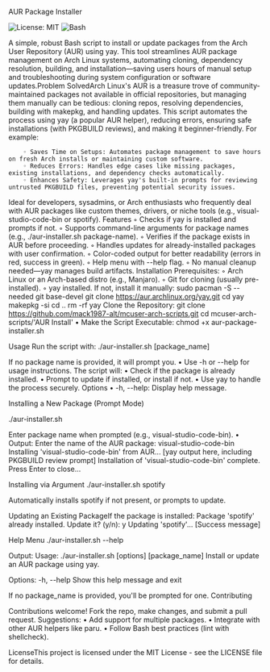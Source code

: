 ﻿AUR Package Installer

![License: MIT](https://img.shields.io/badge/License-MIT-yellow.svg) 
![Bash](https://img.shields.io/badge/Bash-Script-blue)


A simple, robust Bash script to install or update packages from the Arch User Repository (AUR) using yay. This tool streamlines AUR package management on Arch Linux systems, automating cloning, dependency resolution, building, and installation—saving users hours of manual setup and troubleshooting during system configuration or software updates.Problem SolvedArch Linux's AUR is a treasure trove of community-maintained packages not available in official repositories, but managing them manually can be tedious: cloning repos, resolving dependencies, building with makepkg, and handling updates. This script automates the process using yay (a popular AUR helper), reducing errors, ensuring safe installations (with PKGBUILD reviews), and making it beginner-friendly. 
For example:

        ◦ Saves Time on Setups: Automates package management to save hours on fresh Arch installs or maintaining custom software.
        ◦ Reduces Errors: Handles edge cases like missing packages, existing installations, and dependency checks automatically.
        ◦ Enhances Safety: Leverages yay's built-in prompts for reviewing untrusted PKGBUILD files, preventing potential security issues.

Ideal for developers, sysadmins, or Arch enthusiasts who frequently deal with AUR packages like custom themes, drivers, or niche tools (e.g., visual-studio-code-bin or spotify).
Features
        ◦ Checks if yay is installed and prompts if not.
        ◦ Supports command-line arguments for package names (e.g., ./aur-installer.sh package-name).
        ◦ Verifies if the package exists in AUR before proceeding.
        ◦ Handles updates for already-installed packages with user confirmation.
        ◦ Color-coded output for better readability (errors in red, success in green).
        ◦ Help menu with --help flag.
        ◦ No manual cleanup needed—yay manages build artifacts.
Installation
Prerequisites:
        ◦ Arch Linux or an Arch-based distro (e.g., Manjaro).
        ◦ Git for cloning (usually pre-installed).
        ◦ yay installed. If not, install it manually:
		sudo pacman -S --needed git base-devel
		git clone https://aur.archlinux.org/yay.git
		cd yay
		makepkg -si
		cd ..
		rm -rf yay
Clone the Repository:
	git clone https://github.com/mack1987-alt/mcuser-arch-scripts.git
	cd mcuser-arch-scripts/'AUR Install'
    • Make the Script Executable:
	chmod +x aur-package-installer.sh

Usage
Run the script with:
./aur-installer.sh [package_name]


If no package name is provided, it will prompt you.
    • Use -h or --help for usage instructions.
The script will:
    • Check if the package is already installed.
    • Prompt to update if installed, or install if not.
    • Use yay to handle the process securely.
Options
    • -h, --help: Display help message.

Installing a New Package (Prompt Mode)

./aur-installer.sh

Enter package name when prompted (e.g., visual-studio-code-bin).
    • Output:
	Enter the name of the AUR package: visual-studio-code-bin
	Installing 'visual-studio-code-bin' from AUR...
	[yay output here, including PKGBUILD review prompt]
	Installation of 'visual-studio-code-bin' complete.
	Press Enter to close...


Installing via Argument
./aur-installer.sh spotify

Automatically installs spotify if not present, or prompts to update.

Updating an Existing PackageIf the package is installed:
Package 'spotify' already installed. Update it? (y/n): y
Updating 'spotify'...
[Success message]

Help Menu
./aur-installer.sh --help

Output:
Usage: ./aur-installer.sh [options] [package_name]
Install or update an AUR package using yay.

Options:
  -h, --help    Show this help message and exit

If no package_name is provided, you'll be prompted for one.
Contributing

Contributions welcome! Fork the repo, make changes, and submit a pull request. Suggestions:
    • Add support for multiple packages.
    • Integrate with other AUR helpers like paru.
    • Follow Bash best practices (lint with shellcheck).


LicenseThis project is licensed under the MIT License - see the LICENSE file for details.

